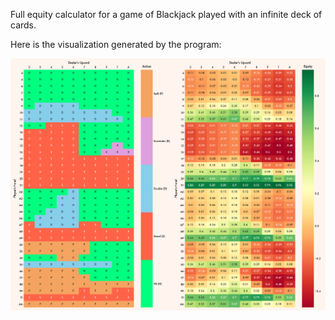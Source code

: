 Full equity calculator for a game of Blackjack played with an infinite deck of cards.

Here is the visualization generated by the program:

![](images/optimal_actions.png)
